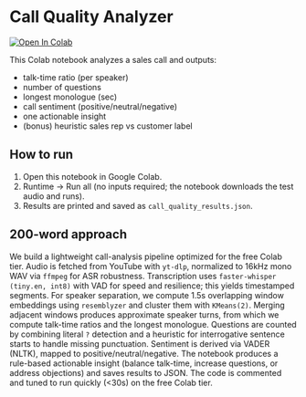 # Call Quality Analyzer

[![Open In Colab](https://colab.research.google.com/assets/colab-badge.svg)](
https://colab.research.google.com/github/kish7867/Call_Quality_Analyzer/blob/main/Call_Quality_Analyzer.ipynb
)


This Colab notebook analyzes a sales call and outputs:
- talk-time ratio (per speaker)
- number of questions
- longest monologue (sec)
- call sentiment (positive/neutral/negative)
- one actionable insight
- (bonus) heuristic sales rep vs customer label

## How to run
1. Open this notebook in Google Colab.
2. Runtime → Run all (no inputs required; the notebook downloads the test audio and runs).
3. Results are printed and saved as `call_quality_results.json`.

## 200-word approach
We build a lightweight call-analysis pipeline optimized for the free Colab tier. Audio is fetched from YouTube with `yt-dlp`, normalized to 16kHz mono WAV via `ffmpeg` for ASR robustness. Transcription uses `faster-whisper (tiny.en, int8)` with VAD for speed and resilience; this yields timestamped segments. For speaker separation, we compute 1.5s overlapping window embeddings using `resemblyzer` and cluster them with `KMeans(2)`. Merging adjacent windows produces approximate speaker turns, from which we compute talk-time ratios and the longest monologue. Questions are counted by combining literal `?` detection and a heuristic for interrogative sentence starts to handle missing punctuation. Sentiment is derived via VADER (NLTK), mapped to positive/neutral/negative. The notebook produces a rule-based actionable insight (balance talk-time, increase questions, or address objections) and saves results to JSON. The code is commented and tuned to run quickly (<30s) on the free Colab tier.
